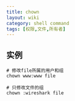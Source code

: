```yaml
---
title: chown
layout: wiki
category: shell command
tags: [权限,文件,所有者]
---
```


## 实例

```
# 修改file所属的用户和组
chown www:www file

# 只修改文件的组
chown :wireshark file
```
